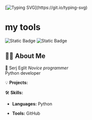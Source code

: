 <!-- Typing SVG -->
[![Typing SVG](https://readme-typing-svg.herokuapp.com?size=24&width=600&lines=Welcome+To+Sergey+Eglit,s+Github+Profile..)](https://git.io/typing-svg)


# my tools

![Static Badge](https://img.shields.io/badge/py-python-blue?style=plastic&logo=python)
![Static Badge](https://img.shields.io/badge/-jupyter-black?style=plastic&logo=python)



## 🙋‍♂️ About Me

🚀 Serj Eglit 
*Novice programmer*  
Python developer

💡 **Projects:**

🛠️ **Skills:**
- **Languages:** Python

- **Tools:** GitHub
